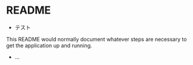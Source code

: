 # README

* テスト

This README would normally document whatever steps are necessary to get the
application up and running.
* ...
